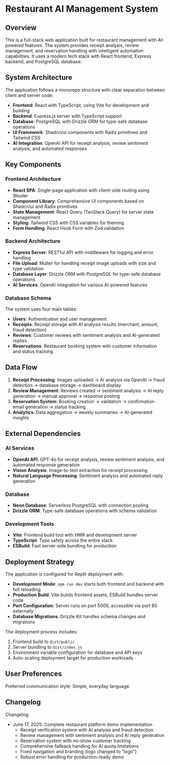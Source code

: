 # Restaurant AI Management System

## Overview

This is a full-stack web application built for restaurant management with AI-powered features. The system provides receipt analysis, review management, and reservation handling with intelligent automation capabilities. It uses a modern tech stack with React frontend, Express backend, and PostgreSQL database.

## System Architecture

The application follows a monorepo structure with clear separation between client and server code:

- **Frontend**: React with TypeScript, using Vite for development and building
- **Backend**: Express.js server with TypeScript support
- **Database**: PostgreSQL with Drizzle ORM for type-safe database operations
- **UI Framework**: Shadcn/ui components with Radix primitives and Tailwind CSS
- **AI Integration**: OpenAI API for receipt analysis, review sentiment analysis, and automated responses

## Key Components

### Frontend Architecture
- **React SPA**: Single-page application with client-side routing using Wouter
- **Component Library**: Comprehensive UI components based on Shadcn/ui and Radix primitives
- **State Management**: React Query (TanStack Query) for server state management
- **Styling**: Tailwind CSS with CSS variables for theming
- **Form Handling**: React Hook Form with Zod validation

### Backend Architecture
- **Express Server**: RESTful API with middleware for logging and error handling
- **File Upload**: Multer for handling receipt image uploads with size and type validation
- **Database Layer**: Drizzle ORM with PostgreSQL for type-safe database operations
- **AI Services**: OpenAI integration for various AI-powered features

### Database Schema
The system uses four main tables:
- **Users**: Authentication and user management
- **Receipts**: Receipt storage with AI analysis results (merchant, amount, fraud detection)
- **Reviews**: Customer reviews with sentiment analysis and AI-generated replies
- **Reservations**: Restaurant booking system with customer information and status tracking

## Data Flow

1. **Receipt Processing**: Images uploaded → AI analysis via OpenAI → fraud detection → database storage → dashboard display
2. **Review Management**: Reviews created → sentiment analysis → AI reply generation → manual approval → response posting
3. **Reservation System**: Booking creation → validation → confirmation email generation → status tracking
4. **Analytics**: Data aggregation → weekly summaries → AI-generated insights

## External Dependencies

### AI Services
- **OpenAI API**: GPT-4o for receipt analysis, review sentiment analysis, and automated response generation
- **Vision Analysis**: Image-to-text extraction for receipt processing
- **Natural Language Processing**: Sentiment analysis and automated reply generation

### Database
- **Neon Database**: Serverless PostgreSQL with connection pooling
- **Drizzle ORM**: Type-safe database operations with schema validation

### Development Tools
- **Vite**: Frontend build tool with HMR and development server
- **TypeScript**: Type safety across the entire stack
- **ESBuild**: Fast server-side bundling for production

## Deployment Strategy

The application is configured for Replit deployment with:
- **Development Mode**: `npm run dev` starts both frontend and backend with hot reloading
- **Production Build**: Vite builds frontend assets, ESBuild bundles server code
- **Port Configuration**: Server runs on port 5000, accessible via port 80 externally
- **Database Migrations**: Drizzle Kit handles schema changes and migrations

The deployment process includes:
1. Frontend build to `dist/public`
2. Server bundling to `dist/index.js`
3. Environment variable configuration for database and API keys
4. Auto-scaling deployment target for production workloads

## User Preferences

Preferred communication style: Simple, everyday language.

## Changelog

Changelog:
- June 17, 2025: Complete restaurant platform demo implementation
  - Receipt verification system with AI analysis and fraud detection
  - Review management with sentiment analysis and AI reply generation  
  - Reservation system with no-show customer tracking
  - Comprehensive fallback handling for AI quota limitations
  - Fixed navigation and branding (logo changed to "logo")
  - Robust error handling for production-ready demo